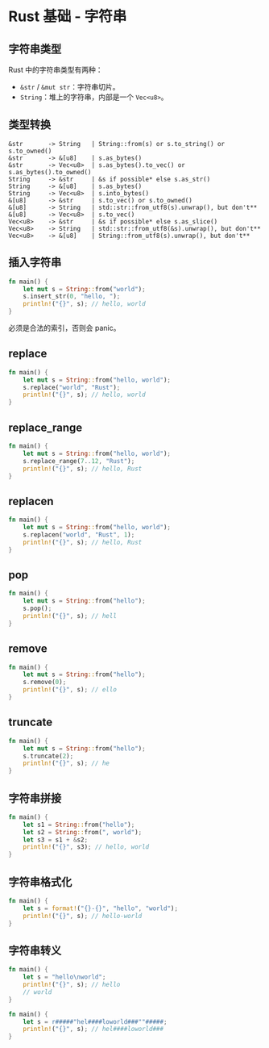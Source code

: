 # Rust 基础 - 字符串

## 字符串类型

Rust 中的字符串类型有两种：

- `&str` / `&mut str`：字符串切片。
- `String`：堆上的字符串，内部是一个 `Vec<u8>`。

## 类型转换

```text
&str       -> String   | String::from(s) or s.to_string() or s.to_owned()
&str       -> &[u8]    | s.as_bytes()
&str       -> Vec<u8>  | s.as_bytes().to_vec() or s.as_bytes().to_owned()
String     -> &str     | &s if possible* else s.as_str()
String     -> &[u8]    | s.as_bytes()
String     -> Vec<u8>  | s.into_bytes()
&[u8]      -> &str     | s.to_vec() or s.to_owned()
&[u8]      -> String   | std::str::from_utf8(s).unwrap(), but don't**
&[u8]      -> Vec<u8>  | s.to_vec()
Vec<u8>    -> &str     | &s if possible* else s.as_slice()
Vec<u8>    -> String   | std::str::from_utf8(&s).unwrap(), but don't**
Vec<u8>    -> &[u8]    | String::from_utf8(s).unwrap(), but don't**
```

## 插入字符串

```rust
fn main() {
    let mut s = String::from("world");
    s.insert_str(0, "hello, ");
    println!("{}", s); // hello, world
}
```

必须是合法的索引，否则会 panic。

## replace

```rust
fn main() {
    let mut s = String::from("hello, world");
    s.replace("world", "Rust");
    println!("{}", s); // hello, world
}
```

## replace_range

```rust
fn main() {
    let mut s = String::from("hello, world");
    s.replace_range(7..12, "Rust");
    println!("{}", s); // hello, Rust
}
```

## replacen

```rust
fn main() {
    let mut s = String::from("hello, world");
    s.replacen("world", "Rust", 1);
    println!("{}", s); // hello, Rust
}
```

## pop

```rust
fn main() {
    let mut s = String::from("hello");
    s.pop();
    println!("{}", s); // hell
}
```

## remove

```rust
fn main() {
    let mut s = String::from("hello");
    s.remove(0);
    println!("{}", s); // ello
}
```

## truncate

```rust
fn main() {
    let mut s = String::from("hello");
    s.truncate(2);
    println!("{}", s); // he
}
```

## 字符串拼接

```rust
fn main() {
    let s1 = String::from("hello");
    let s2 = String::from(", world");
    let s3 = s1 + &s2;
    println!("{}", s3); // hello, world
}
```

## 字符串格式化

```rust
fn main() {
    let s = format!("{}-{}", "hello", "world");
    println!("{}", s); // hello-world
}
```

## 字符串转义

```rust
fn main() {
    let s = "hello\nworld";
    println!("{}", s); // hello
    // world
}
```

```rust
fn main() {
    let s = r#####"hel####loworld###""#####;
    println!("{}", s); // hel####loworld###
}
```
